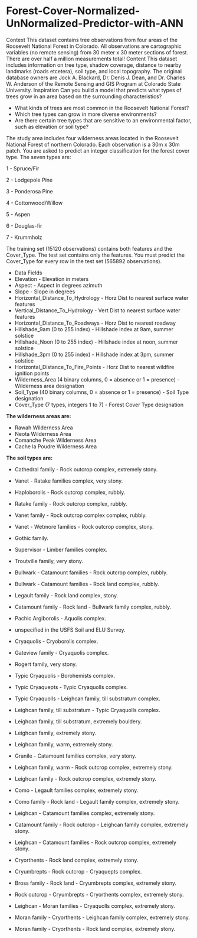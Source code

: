 # Forest-Cover-Normalized-UnNormalized-Predictor-with-ANN
Context This dataset contains tree observations from four areas of the Roosevelt National Forest in Colorado.
All observations are cartographic variables (no remote sensing) from 30 meter x 30 meter sections of forest. 
There are over half a million measurements total!
Content This dataset includes information on tree type, shadow coverage, distance to nearby landmarks (roads etcetera), soil type, and local topography.
The original database owners are Jock A. Blackard, Dr. Denis J. Dean, and Dr. Charles W. Anderson of the Remote Sensing and GIS Program at Colorado State University.
Inspiration Can you build a model that predicts 
what types of trees grow in an area based on the surrounding characteristics?
 
  * What kinds of trees are most common in the Roosevelt National Forest?
  * Which tree types can grow in more diverse environments? 
  * Are there certain tree types that are sensitive to an environmental factor, such as elevation or soil type?

The study area includes four wilderness areas located in the Roosevelt National Forest of northern Colorado. Each observation is a 30m x 30m patch. You are asked to predict an integer classification for the forest cover type. The seven types are:

1 - Spruce/Fir

2 - Lodgepole Pine

3 - Ponderosa Pine

4 - Cottonwood/Willow

5 - Aspen

6 - Douglas-fir

7 - Krummholz


The training set (15120 observations) contains both features and the Cover_Type. The test set contains only the features. You must predict the Cover_Type for every row in the test set (565892 observations).


* Data Fields
* Elevation - Elevation in meters
* Aspect - Aspect in degrees azimuth
* Slope - Slope in degrees
* Horizontal_Distance_To_Hydrology - Horz Dist to nearest surface water features
* Vertical_Distance_To_Hydrology - Vert Dist to nearest surface water features
* Horizontal_Distance_To_Roadways - Horz Dist to nearest roadway
* Hillshade_9am (0 to 255 index) - Hillshade index at 9am, summer solstice
* Hillshade_Noon (0 to 255 index) - Hillshade index at noon, summer solstice
* Hillshade_3pm (0 to 255 index) - Hillshade index at 3pm, summer solstice
* Horizontal_Distance_To_Fire_Points - Horz Dist to nearest wildfire ignition points
* Wilderness_Area (4 binary columns, 0 = absence or 1 = presence) - Wilderness area designation
* Soil_Type (40 binary columns, 0 = absence or 1 = presence) - Soil Type designation
* Cover_Type (7 types, integers 1 to 7) - Forest Cover Type designation

**The wilderness areas are:**

*  Rawah Wilderness Area
*  Neota Wilderness Area
*  Comanche Peak Wilderness Area
*  Cache la Poudre Wilderness Area

**The soil types are:**

*   Cathedral family - Rock outcrop complex, extremely stony.

*   Vanet - Ratake families complex, very stony.

*   Haploborolis - Rock outcrop complex, rubbly.

*   Ratake family - Rock outcrop complex, rubbly.

*   Vanet family - Rock outcrop complex complex, rubbly.

*   Vanet - Wetmore families - Rock outcrop complex, stony.

*   Gothic family.

*   Supervisor - Limber families complex.

*   Troutville family, very stony.

*   Bullwark - Catamount families - Rock outcrop complex, rubbly.

*   Bullwark - Catamount families - Rock land complex, rubbly.

*   Legault family - Rock land complex, stony.

*   Catamount family - Rock land - Bullwark family complex, rubbly.

*   Pachic Argiborolis - Aquolis complex.

*   unspecified in the USFS Soil and ELU Survey.

*   Cryaquolis - Cryoborolis complex.

*   Gateview family - Cryaquolis complex.

*   Rogert family, very stony.

*   Typic Cryaquolis - Borohemists complex.

*   Typic Cryaquepts - Typic Cryaquolls complex.

*   Typic Cryaquolls - Leighcan family, till substratum complex.

*   Leighcan family, till substratum - Typic Cryaquolls complex.

*   Leighcan family, till substratum, extremely bouldery.

*   Leighcan family, extremely stony.

*   Leighcan family, warm, extremely stony.

*   Granile - Catamount families complex, very stony.

*   Leighcan family, warm - Rock outcrop complex, extremely stony.

*   Leighcan family - Rock outcrop complex, extremely stony.

*   Como - Legault families complex, extremely stony.

*   Como family - Rock land - Legault family complex, extremely stony.

*   Leighcan - Catamount families complex, extremely stony.

*   Catamount family - Rock outcrop - Leighcan family complex, extremely stony.

*   Leighcan - Catamount families - Rock outcrop complex, extremely stony.

*   Cryorthents - Rock land complex, extremely stony.

*   Cryumbrepts - Rock outcrop - Cryaquepts complex.

*   Bross family - Rock land - Cryumbrepts complex, extremely stony.

*   Rock outcrop - Cryumbrepts - Cryorthents complex, extremely stony.

*   Leighcan - Moran families - Cryaquolls complex, extremely stony.

*   Moran family - Cryorthents - Leighcan family complex, extremely stony.

*   Moran family - Cryorthents - Rock land complex, extremely stony.

